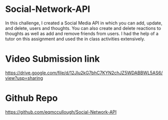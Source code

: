 # Social-Network-API

In this challenge, I created a Social Media API in which you can add, update, and delete, users and thoughts. You can also create and delete reactions to thoughts as well as add and remove friends from users. I had the help of a tutor on this assignment and used the in class activities extensively.

# Video Submission link

https://drive.google.com/file/d/12JIu2kG7bhC7KYN2chJZ5WDABBWL5AS6/view?usp=sharing

# Github Repo

https://github.com/eqmccullough/Social-Network-API
